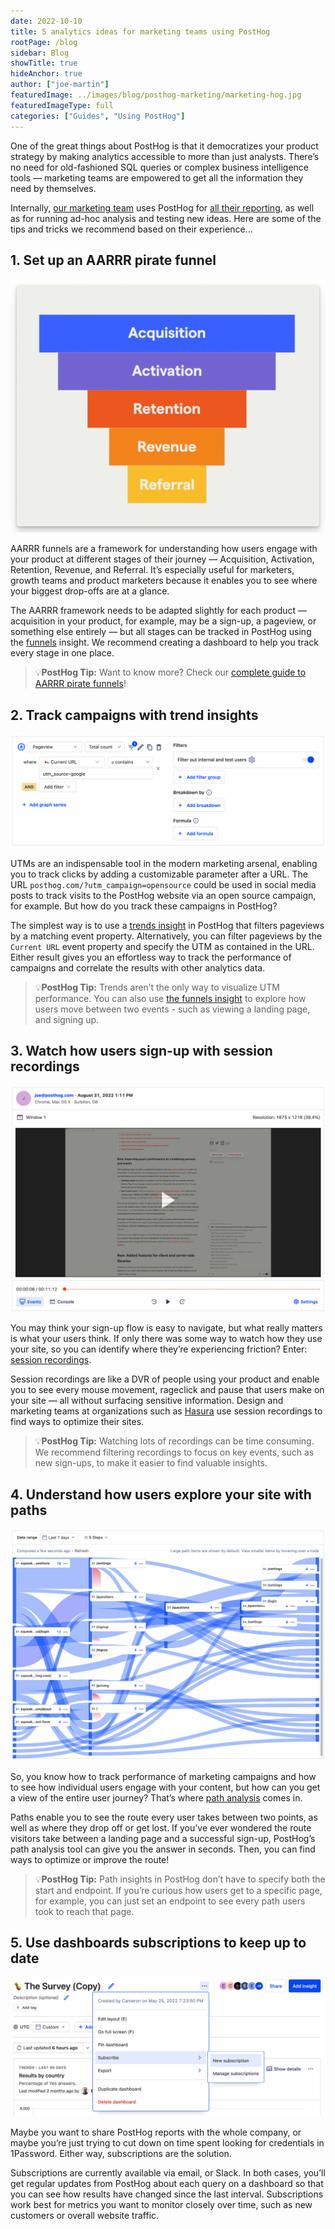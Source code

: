 ```yaml
---
date: 2022-10-10
title: 5 analytics ideas for marketing teams using PostHog
rootPage: /blog
sidebar: Blog
showTitle: true
hideAnchor: true
author: ["joe-martin"]
featuredImage: ../images/blog/posthog-marketing/marketing-hog.jpg
featuredImageType: full
categories: ["Guides", "Using PostHog"]
---
```


One of the great things about PostHog is that it democratizes your product strategy by making analytics accessible to more than just analysts. There’s no need for old-fashioned SQL queries or complex business intelligence tools — marketing teams are empowered to get all the information they need by themselves. 

Internally, [our marketing team](/handbook/people/team-structure/marketing) uses PostHog for [all their reporting](/blog/posthog-marketing), as well as for running ad-hoc analysis and testing new ideas. Here are some of the tips and tricks we recommend based on their experience...

## 1. Set up an AARRR pirate funnel
![AARRR pirate metrics](../images/blog/using-posthog/aarrr.png)

AARRR funnels are a framework for understanding how users engage with your product at different stages of their journey — Acquisition, Activation, Retention, Revenue, and Referral. It’s especially useful for marketers, growth teams and product marketers because it enables you to see where your biggest drop-offs are at a glance. 

The AARRR framework needs to be adapted slightly for each product — acquisition in your product, for example, may be a sign-up, a pageview, or something else entirely — but all stages can be tracked in PostHog using the [funnels](/manual/funnels) insight. We recommend creating a dashboard to help you track every stage in one place. 

> 💡**PostHog Tip:** Want to know more? Check our [complete guide to AARRR pirate funnels](/blog/aarrr-pirate-funnel)!

## 2. Track campaigns with trend insights
![how to track utms in posthog](../images/blog/activation-checklist-images/utm-tracking-in-posthog.png)

UTMs are an indispensable tool in the modern marketing arsenal, enabling you to track clicks by adding a customizable parameter after a URL. The URL `posthog.com/?utm_campaign=opensource` could be used in social media posts to track visits to the PostHog website via an open source campaign, for example. But how do you track these campaigns in PostHog?

The simplest way is to use a [trends insight](/manual/trends) in PostHog that filters pageviews by a matching event property. Alternatively, you can filter pageviews by the `Current URL` event property and specify the UTM as contained in the URL. Either result gives you an effortless way to track the performance of campaigns and correlate the results with other analytics data. 

> 💡**PostHog Tip:** Trends aren’t the only way to visualize UTM performance. You can also use [the funnels insight](/manual/funnels) to explore how users move between two events - such as viewing a landing page, and signing up. 

## 3. Watch how users sign-up with session recordings
![session recordings in posthog](../images/blog/activation-checklist-images/session-recording-posthog.png)

You may think your sign-up flow is easy to navigate, but what really matters is what your users think. If only there was some way to watch how they use your site, so you can identify where they’re experiencing friction? Enter: [session recordings](/manual/recordings).

Session recordings are like a DVR of people using your product and enable you to see every mouse movement, rageclick and pause that users make on your site — all without surfacing sensitive information. Design and marketing teams at organizations such as [Hasura](/customers/hasura) use session recordings to find ways to optimize their sites. 

> 💡**PostHog Tip:** Watching lots of recordings can be time consuming. We recommend filtering recordings to focus on key events, such as new sign-ups, to make it easier to find valuable insights. 

## 4. Understand how users explore your site with paths
![session recordings in posthog](../images/blog/activation-checklist-images/paths-in-posthog.png)

So, you know how to track performance of marketing campaigns and how to see how individual users engage with your content, but how can you get a view of the entire user journey? That’s where [path analysis](/manual/paths) comes in. 

Paths enable you to see the route every user takes between two points, as well as where they drop off or get lost. If you’ve ever wondered the route visitors take between a landing page and a successful sign-up, PostHog’s path analysis tool can give you the answer in seconds. Then, you can find ways to optimize or improve the route!

> 💡**PostHog Tip:** Path insights in PostHog don’t have to specify both the start and endpoint. If you’re curious how users get to a specific page, for example, you can just set an endpoint to see every path users took to reach that page. 

## 5. Use dashboards subscriptions to keep up to date
![dashboard subscriptions in posthog](../images/blog/activation-checklist-images/subscribe-in-posthog.png)

Maybe you want to share PostHog reports with the whole company, or maybe you’re just trying to cut down on time spent looking for credentials in 1Password. Either way, subscriptions are the solution. 

Subscriptions are currently available via email, or Slack. In both cases, you’ll get regular updates from PostHog about each query on a dashboard so that you can see how results have changed since the last interval. Subscriptions work best for metrics you want to monitor closely over time, such as new customers or overall website traffic. 